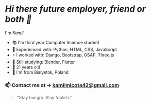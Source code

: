 # _Hi there future employer, friend or both 👋_ 
I'm _Kamil_ 
 - 📚 I'm third year Computer Science student
 - 🌻 Experienced with: Python, HTML, CSS, JavaScript 
 - ⚡ I worked with: Django, Bootstrap, GSAP, Three.js
 - 🌱 Still studying: Blender, Flutter
 - :boy: 21 years old
 - :city_sunrise: I'm from Białystok, Poland
### :mailbox: Contact me at -> kamilmicota42@gmail.com

> “Stay hungry. Stay foolish.”
<!--
**KamilMicota42/KamilMicota42** is a ✨ _special_ ✨ repository because its `README.md` (this file) appears on your GitHub profile.

Here are some ideas to get you started:

- 🔭 I’m currently working on ...
- 🌱 I’m currently learning ...
- 👯 I’m looking to collaborate on ...
- 🤔 I’m looking for help with ...
- 💬 Ask me about ...
- 📫 How to reach me: ...
- 😄 Pronouns: ...
- ⚡ Fun fact: ...
-->
